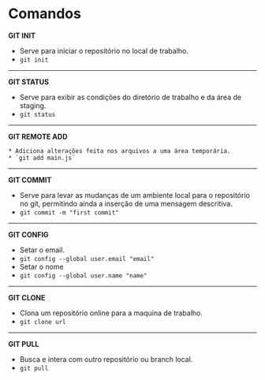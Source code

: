 # Comandos

**GIT INIT**

* Serve para iniciar o repositório no local de trabalho.
* `git init`
***
  **GIT STATUS**

  * Serve para exibir as condições do diretório de trabalho e da área de staging.
  * `git status`
 ***
   **GIT REMOTE ADD**

    * Adiciona alterações feita nos arquivos a uma área temporária.
    * `git add main.js`
  ***
  **GIT COMMIT**

  * Serve para levar as mudanças de um ambiente local para o repositório no git, permitindo ainda a inserção de uma mensagem descritiva.
  * `git commit -m "first commit"`
***
**GIT CONFIG**

* Setar o email.
* `git config --global user.email "email"`
* Setar o nome
* `git config --global user.name "name"`
***
**GIT CLONE**
* Clona um repositório online para a maquina de trabalho.
* `git clone url`
***
**GIT PULL**
* Busca e intera com outro repositório ou branch local.
* `git pull`
   
      
